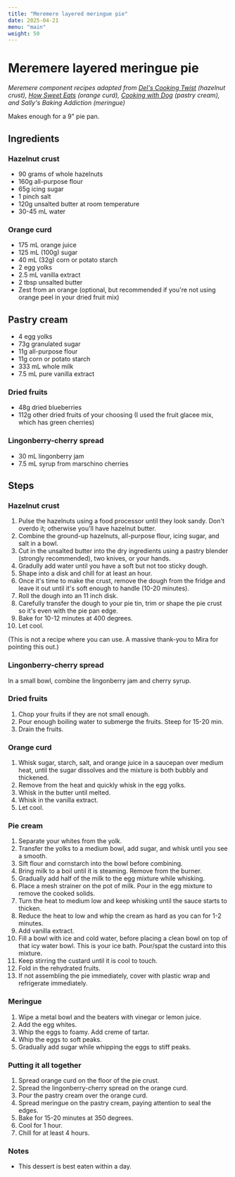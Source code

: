 ```yaml
---
title: "Meremere layered meringue pie" 
date: 2025-04-21
menu: "main"
weight: 50
---
```


# Meremere layered meringue pie

*Meremere component recipes adapted from [Del's Cooking Twist](https://www.delscookingtwist.com/hazelnut-pie-crust/) (hazelnut crust), [How Sweet Eats](https://www.howsweeteats.com/2023/06/orange-meringue-pie/) (orange curd), [Cooking with Dog](https://cookingwithdog.com/recipe/cream-pan/) (pastry cream), and Sally's Baking Addiction (meringue)*

Makes enough for a 9" pie pan.

## Ingredients

### Hazelnut crust

* 90 grams of whole hazelnuts
* 160g all-purpose flour
* 65g icing sugar
* 1 pinch salt
* 120g unsalted butter at room temperature
* 30-45 mL water

### Orange curd

* 175 mL orange juice
* 125 mL (100g) sugar
* 40 mL (32g) corn or potato starch
* 2 egg yolks
* 2.5 mL vanilla extract
* 2 tbsp unsalted butter
* Zest from an orange (optional, but recommended if you're not using orange peel in your dried fruit mix)

## Pastry cream

* 4 egg yolks
* 73g granulated sugar
* 11g all-purpose flour
* 11g corn or potato starch
* 333 mL whole milk
* 7.5 mL pure vanilla extract

### Dried fruits
* 48g dried blueberries
* 112g other dried fruits of your choosing (I used the fruit glacee mix, which has green cherries)

### Lingonberry-cherry spread
* 30 mL lingonberry jam
* 7.5 mL syrup from marschino cherries

## Steps

### Hazelnut crust

1. Pulse the hazelnuts using a food processor until they look sandy. Don't overdo it; otherwise you'll have hazelnut butter.
2. Combine the ground-up hazelnuts, all-purpose flour, icing sugar, and salt in a bowl.
3. Cut in the unsalted butter into the dry ingredients using a pastry blender (strongly recommended), two knives, or your hands.
4. Gradully add water until you have a soft but not too sticky dough.
5. Shape into a disk and chill for at least an hour.
6. Once it's time to make the crust, remove the dough from the fridge and leave it out until it's soft enough to handle (10-20 minutes).
7. Roll the dough into an 11 inch disk.
8. Carefully transfer the dough to your pie tin, trim or shape the pie crust so it's even with the pie pan edge.
9. Bake for 10-12 minutes at 400 degrees.
10. Let cool.

(This is not a recipe where you can use. A massive thank-you to Mira for pointing this out.)

### Lingonberry-cherry spread

In a small bowl, combine the lingonberry jam and cherry syrup.

### Dried fruits
1. Chop your fruits if they are not small enough.
2. Pour enough boiling water to submerge the fruits. Steep for 15-20 min.
3. Drain the fruits.

### Orange curd

1. Whisk sugar, starch, salt, and orange juice in a saucepan over medium heat, until the sugar dissolves and the mixture is both bubbly and thickened.
2. Remove from the heat and quickly whisk in the egg yolks.
3. Whisk in the butter until melted.
4. Whisk in the vanilla extract.
5. Let cool. 

### Pie cream
1. Separate your whites from the yolk. 
2. Transfer the yolks to a medium bowl, add sugar, and whisk until you see a smooth.
3. Sift flour and cornstarch into the bowl before combining. 
4. Bring milk to a boil until it is steaming. Remove from the burner.
5. Gradually add half of the milk to the egg mixture while whisking.
6. Place a mesh strainer on the pot of milk. Pour in the egg mixture to remove the cooked solids. 
7. Turn the heat to medium low and keep whisking until the sauce starts to thicken. 
8. Reduce the heat to low and whip the cream as hard as you can for 1-2 minutes. 
9. Add vanilla extract.
10. Fill a bowl with ice and cold water, before placing a clean bowl on top of that icy water bowl. This is your ice bath. Pour/spat the custard into this mixture.
11. Keep stirring the custard until it is cool to touch. 
12. Fold in the rehydrated fruits.
13. If not assembling the pie immediately, cover with plastic wrap and refrigerate immediately. 

### Meringue

1. Wipe a metal bowl and the beaters with vinegar or lemon juice.
2. Add the egg whites.
3. Whip the eggs to foamy. Add creme of tartar.
4. Whip the eggs to soft peaks. 
5. Gradually add sugar while whipping the eggs to stiff peaks.

### Putting it all together
1. Spread orange curd on the floor of the pie crust.
2. Spread the lingonberry-cherry spread on the orange curd.
3. Pour the pastry cream over the orange curd.
4. Spread meringue on the pastry cream, paying attention to seal the edges.
5. Bake for 15-20 minutes at 350 degrees.
6. Cool for 1 hour.
7. Chill for at least 4 hours.

### Notes
* This dessert is best eaten within a day. 